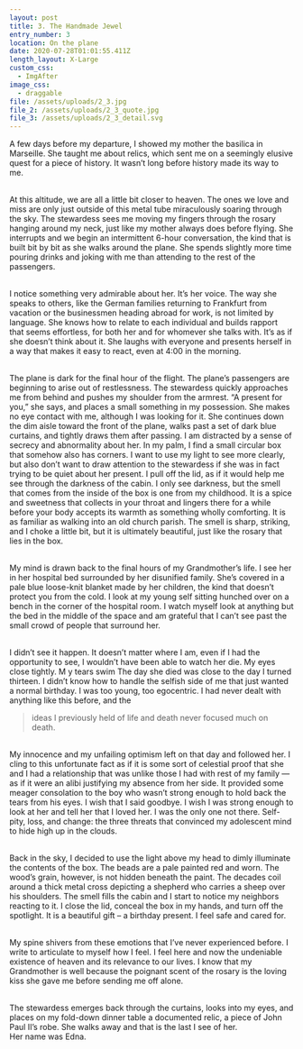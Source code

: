 ```yaml
---
layout: post
title: 3. The Handmade Jewel
entry_number: 3
location: On the plane
date: 2020-07-28T01:01:55.411Z
length_layout: X-Large
custom_css:
  - ImgAfter
image_css:
  - draggable
file: /assets/uploads/2_3.jpg
file_2: /assets/uploads/2_3_quote.jpg
file_3: /assets/uploads/2_3_detail.svg
---
```

A few days before my departure, I showed my mother the basilica in Marseille. She taught me about relics, which sent me on a seemingly elusive quest for a piece of history. It wasn’t long before history made its way to me.

\
At this altitude, we are all a little bit closer to heaven. The ones we love and miss are only just outside of this metal tube miraculously soaring through the sky. The stewardess sees me moving my fingers through the rosary hanging around my neck, just like my mother always does before flying. She interrupts and we begin an intermittent 6-hour conversation, the kind that is built bit by bit as she walks around the plane. She spends slightly more time pouring drinks and joking with me than attending to the rest of the passengers.

\
I notice something very admirable about her. It’s her voice. The way she speaks to others, like the German families returning to Frankfurt from vacation or the businessmen heading abroad for work, is not limited by language. She knows how to relate to each individual and builds rapport that seems effortless, for both her and for whomever she talks with. It’s as if she doesn’t think about it. She laughs with everyone and presents herself in a way that makes it easy to react, even at 4:00 in the morning.

\
The plane is dark for the final hour of the flight. The plane’s passengers are beginning to arise out of restlessness. The stewardess quickly approaches me from behind and pushes my shoulder from the armrest. “A present for you,” she says, and places a small something in my possession. She makes no eye contact with me, although I was looking for it. She continues down the dim aisle toward the front of the plane, walks past a set of dark blue curtains, and tightly draws them after passing. I am distracted by a sense of secrecy and abnormality about her. In my palm, I find a small circular box that somehow also has corners. I want to use my light to see more clearly, but also don’t want to draw attention to the stewardess if she was in fact trying to be quiet about her present. I pull off the lid, as if it would help me see through the darkness of the cabin. I only see darkness, but the smell that comes from the inside of the box is one from my childhood. It is a spice and sweetness that collects in your throat and lingers there for a while before your body accepts its warmth as something wholly comforting. It is as familiar as walking into an old church parish. The smell is sharp, striking, and I choke a little bit, but it is ultimately beautiful, just like the rosary that lies in the box.

\
My mind is drawn back to the final hours of my Grandmother’s life. I see her in her hospital bed surrounded by her disunified family. She’s covered in a pale blue loose-knit blanket made by her children, the kind that doesn’t protect you from the cold. I look at my young self sitting hunched over on a bench in the corner of the hospital room. I watch myself look at anything but the bed in the middle of the space and am grateful that I can’t see past the small crowd of people that surround her.

\
I didn’t see it happen. It doesn’t matter where I am, even if I had the opportunity to see, I wouldn’t have been able to watch her die. My eyes close tightly. M y tears swim The day she died was close to the day I turned thirteen. I didn’t know how to handle the selfish side of me that just wanted a normal birthday. I was too young, too egocentric. I had never dealt with anything like this before, and the 

<blockquote>
ideas I previously held of <span class="blackletter">life</span> and death never focused much on <span class="blackletter">death.</span>
<div class="interaction-box-inline"><a></a></div></blockquote>


\
My innocence and my unfailing optimism left on that day and followed her. I cling to this unfortunate fact as if it is some sort of celestial proof that she and I had a relationship that was unlike those I had with rest of my family — as if it were an alibi justifying my absence from her side. It provided some meager consolation to the boy who wasn’t strong enough to hold back the tears from his eyes. I wish that I said goodbye. I wish I was strong enough to look at her and tell her that I loved her. I was the only one not there. Self-pity, loss, and change: the three threats that convinced my adolescent mind to hide high up in the clouds.

\
Back in the sky, I decided to use the light above my head to dimly illuminate the contents of the box. The beads are a pale painted red and worn. The wood’s grain, however, is not hidden beneath the paint. The decades coil around a thick metal cross depicting a shepherd who carries a sheep over his shoulders. The smell fills the cabin and I start to notice my neighbors reacting to it. I close the lid, conceal the box in my hands, and turn off the spotlight. It is a beautiful gift – a birthday present. I feel safe and cared for.

\
My spine shivers from these emotions that I’ve never experienced before. I write to articulate to myself how I feel. I feel here and now the undeniable existence of heaven and its relevance to our lives. I know that my Grandmother is well because the poignant scent of the rosary is the loving kiss she gave me before sending me off alone.

\
The stewardess emerges back through the curtains, looks into my eyes, and places on my fold-down dinner table a documented relic, a piece of John Paul II’s robe. She walks away and that is the last I see of her.\
Her name was Edna.